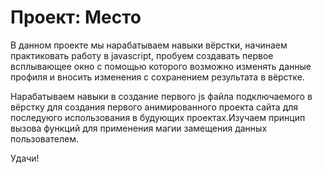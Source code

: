 # Проект: Место

В данном проекте мы нарабатываем навыки вёрстки, начинаем практиковать работу в javascript, пробуем создавать первое всплывающее окно с помощью которого возможно изменять данные профиля и вносить изменения с сохранением результата в вёрстке.

Нарабатываем навыки в создание первого js файла подключаемого в вёрстку для создания первого анимированного проекта сайта для последуюго использования в будующих проектах.Изучаем принцип вызова функций для применения магии замещения данных пользователем.

Удачи!
